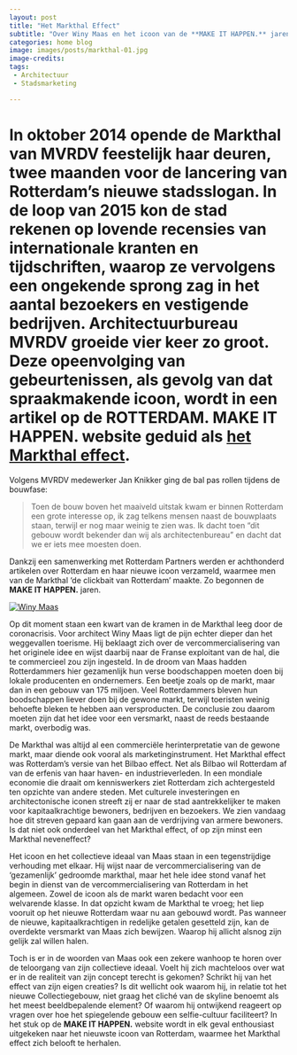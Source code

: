 ```yaml
---
layout: post
title: "Het Markthal Effect"
subtitle: "Over Winy Maas en het icoon van de **MAKE IT HAPPEN.** jaren."
categories: home blog
image: images/posts/markthal-01.jpg
image-credits:
tags: 
 - Architectuur 
 - Stadsmarketing

---
```


# In oktober 2014 opende de Markthal van MVRDV feestelijk haar deuren, twee maanden voor de lancering van Rotterdam’s nieuwe stadsslogan. In de loop van 2015 kon de stad rekenen op lovende recensies van internationale kranten en tijdschriften, waarop ze vervolgens een ongekende sprong zag in het aantal bezoekers en vestigende bedrijven. Architectuurbureau MVRDV groeide vier keer zo groot. Deze opeenvolging van gebeurtenissen, als gevolg van dat spraakmakende icoon, wordt in een artikel op de **ROTTERDAM. MAKE IT HAPPEN.** website geduid als [het Markthal effect](https://rotterdammakeithappen.nl/showcases/het-markthal-effect/).

Volgens MVRDV medewerker Jan Knikker ging de bal pas rollen tijdens de bouwfase: 

>Toen de bouw boven het maaiveld uitstak kwam er binnen Rotterdam een grote interesse op, ik zag telkens mensen naast de bouwplaats staan, terwijl er nog maar weinig te zien was. Ik dacht toen “dit gebouw wordt bekender dan wij als architectenbureau” en dacht dat we er iets mee moesten doen. 

Dankzij een samenwerking met Rotterdam Partners werden er achthonderd artikelen over Rotterdam en haar nieuwe icoon verzameld, waarmee men van de Markthal ‘de clickbait van Rotterdam’ maakte. Zo begonnen de **MAKE IT HAPPEN.** jaren.

[![Winy Maas](http://img.youtube.com/vi/Dds82luyxt0/0.jpg)](https://www.youtube.com/watch?v=Dds82luyxt0 "Winy Maas")

Op dit moment staan een kwart van de kramen in de Markthal leeg door de coronacrisis. Voor architect Winy Maas ligt de pijn echter dieper dan het weggevallen toerisme. Hij beklaagt zich over de vercommercialisering van het originele idee en wijst daarbij naar de Franse exploitant van de hal, die te commercieel zou zijn ingesteld. In de droom van Maas hadden Rotterdammers hier gezamenlijk hun verse boodschappen moeten doen bij lokale producenten en ondernemers. Een beetje zoals op de markt, maar dan in een gebouw van 175 miljoen. Veel Rotterdammers bleven hun boodschappen liever doen bij de gewone markt, terwijl toeristen weinig behoefte bleken te hebben aan versproducten. De conclusie zou daarom moeten zijn dat het idee voor een versmarkt, naast de reeds bestaande markt, overbodig was.

De Markthal was altijd al een commerciële herinterpretatie van de gewone markt, maar diende ook vooral als marketinginstrument. Het Markthal effect was Rotterdam’s versie van het Bilbao effect. Net als Bilbao wil Rotterdam af van de erfenis van haar haven- en industrieverleden. In een mondiale economie die draait om kenniswerkers ziet Rotterdam zich achtergesteld ten opzichte van andere steden. Met culturele investeringen en architectonische iconen streeft zij er naar de stad aantrekkelijker te maken voor kapitaalkrachtige bewoners, bedrijven en bezoekers. We zien vandaag hoe dit streven gepaard kan gaan aan de verdrijving van armere bewoners. Is dat niet ook onderdeel van het Markthal effect, of op zijn minst een Markthal neveneffect?

Het icoon en het collectieve ideaal van Maas staan in een tegenstrijdige verhouding met elkaar. Hij wijst naar de vercommercialisering van de ‘gezamenlijk’ gedroomde markthal, maar het hele idee stond vanaf het begin in dienst van de vercommercialisering van Rotterdam in het algemeen. Zowel de icoon als de markt waren bedacht voor een welvarende klasse. In dat opzicht kwam de Markthal te vroeg; het liep vooruit op het nieuwe Rotterdam waar nu aan gebouwd wordt. Pas wanneer de nieuwe, kapitaalkrachtigen in redelijke getalen gesetteld zijn, kan de overdekte versmarkt van Maas zich bewijzen. Waarop hij allicht alsnog zijn gelijk zal willen halen.

Toch is er in de woorden van Maas ook een zekere wanhoop te horen over de teloorgang van zijn collectieve ideaal. Voelt hij zich machteloos over wat er in de realiteit van zijn concept terecht is gekomen? Schrikt hij van het effect van zijn eigen creaties? Is dit wellicht ook waarom hij, in relatie tot het nieuwe Collectiegebouw, niet graag het cliché van de skyline benoemt als het meest beeldbepalende element? Of waarom hij ontwijkend reageert op vragen over hoe het spiegelende gebouw een selfie-cultuur faciliteert? In het stuk op de **MAKE IT HAPPEN.** website wordt in elk geval enthousiast uitgekeken naar het nieuwste icoon van Rotterdam, waarmee het Markthal effect zich belooft te herhalen.
